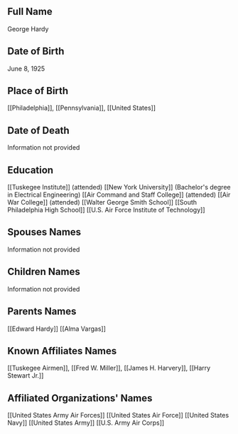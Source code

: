 ## Full Name
George Hardy

## Date of Birth
June 8, 1925

## Place of Birth
[[Philadelphia]], [[Pennsylvania]], [[United States]]

## Date of Death
Information not provided

## Education
[[Tuskegee Institute]] (attended)
[[New York University]] (Bachelor's degree in Electrical Engineering)
[[Air Command and Staff College]] (attended)
[[Air War College]] (attended)
[[Walter George Smith School]]
[[South Philadelphia High School]]
[[U.S. Air Force Institute of Technology]]

## Spouses Names
Information not provided

## Children Names
Information not provided

## Parents Names
[[Edward Hardy]]
[[Alma Vargas]]

## Known Affiliates Names
 [[Tuskegee Airmen]], [[Fred W. Miller]], [[James H. Harvery]], [[Harry Stewart Jr.]]

## Affiliated Organizations' Names
 [[United States Army Air Forces]]
 [[United States Air Force]]
 [[United States Navy]]
 [[United States Army]]
 [[U.S. Army Air Corps]]

